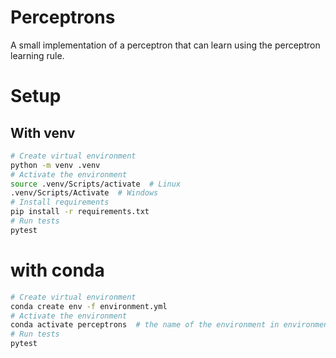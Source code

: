 # Perceptrons

A small implementation of a perceptron that can learn using the perceptron learning rule.

# Setup

## With venv

```bash
# Create virtual environment
python -m venv .venv
# Activate the environment
source .venv/Scripts/activate  # Linux
.venv/Scripts/Activate  # Windows
# Install requirements
pip install -r requirements.txt
# Run tests
pytest
```

# with conda

```bash
# Create virtual environment
conda create env -f environment.yml
# Activate the environment
conda activate perceptrons  # the name of the environment in environment.yml
# Run tests
pytest
```
